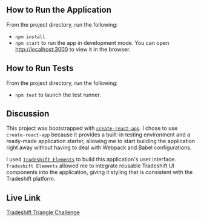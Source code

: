 ## How to Run the Application

From the project directory, run the following:

* `npm install`
* `npm start` to run the app in development mode. You can open [http://localhost:3000](http://localhost:3000) to view it in the browser.

## How to Run Tests

From the project directory, run the following:

* `npm test` to launch the test runner.

## Discussion

This project was bootstrapped with [`create-react-app`](https://github.com/facebook/create-react-app). 
I chose to use `create-react-app` because it provides a built-in testing environment and a
ready-made application starter, allowing me to start building the application right away without having to deal with Webpack and Babel configurations.

I used [`Tradeshift Elements`](https://github.com/Tradeshift/elements) to build this application's user interface. `Tradeshift Elements` allowed me to integrate reusable Tradeshift UI components into the application, giving it styling that is consistent with the Tradeshift platform.

## Live Link

[Tradeshift Triangle Challenge](https://jesusmontano.github.io/tradeshift-challenge/)

